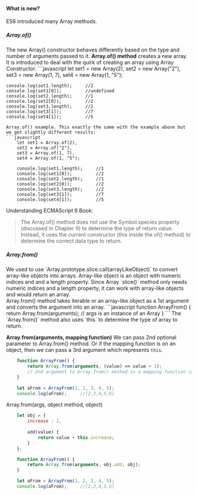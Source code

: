 <h4>What is new?</h4>

ES6 introduced many Array methods.
<h5>Array.of()</h5>
The new Array() constructor behaves differently based on the type and number of arguments passed to it. <strong>Array.of() method</strong> creates a new array. It is introduced to deal with the quirk of creating an array using Array Constructor. 
```javascript
	let set1 = new Array(2),
    set2 = new Array("2"),
    set3 = new Array(1, 7),
    set4 = new Array(1, "5");
    
    console.log(set1.length);     //2
    console.log(set1[0]);         //undefined
    console.log(set2.length);     //1
    console.log(set2[0]);         //2
    console.log(set3.length);     //2
    console.log(set3[1]);         //7
    console.log(set4[1]);         //5
```
Array.of() example. This exactly the same with the example above but we get slightly different results:
```javascript
	let set1 = Array.of(2),
    set2 = Array.of("2"),
    set3 = Array.of(1, 7),
    set4 = Array.of(1, "5");
    
    console.log(set1.length);     //1
    console.log(set1[0]);         //2
    console.log(set2.length);     //1
    console.log(set2[0]);         //2
    console.log(set3.length);     //2
    console.log(set3[1]);         //7
    console.log(set4[1]);         //5
```
Understanding ECMAScript 6 Book:
> The Array.of() method does not use the Symbol.species property (discussed in Chapter 9) to determine the type of return value. Instead, it uses the current constructor (this inside the of() method) to determine the correct data type to return.

<h5>Array.from()</h5>
We used to use `Array.prototype.slice.call(arrayLikeObject)` to convert array-like objects into arrays. Array-like object is an object with numeric indices and and a length property. Since Array `slice()` method only needs numeric indices and a length property, it can work with array-like objects and would return an array.<br> 
Array.from() method takes iterable or an array-like object as a 1st argument and converts the argument into an array.
```javascript
	function ArrayFrom() {
		return Array.from(arguments);
		// args is an instance of an Array
	}
```
The `Array.from()` method also uses `this` to determine the type of array to return.

<strong>Array.from(arguments, mapping function)</strong>
We can pass 2nd optional parameter to Array.from() method. Or if the mapping function is on an object, then we can pass a 3rd argument which represents `this`.

```javascript
	function ArrayFrom() {
		return Array.from(arguments, (value) => value + 1);
		// 2nd argument to Array.from() method is a mapping function (arrow function)
	}

	let aFrom = ArrayFrom(1, 2, 3, 4, 5);
	console.log(aFrom);     //[2,3,4,5,6]
```
Array.from(args, object method, object)
```javascript
	let obj = {
  		increase : 1,
  
  		add(value) {
    		return value + this.increase;
  		}
	};

	function ArrayFrom() {
		return Array.from(arguments, obj.add, obj);
	}

	let aFrom = ArrayFrom(1, 2, 3, 4, 5);
	console.log(aFrom);     //[2,3,4,5,6]
```


